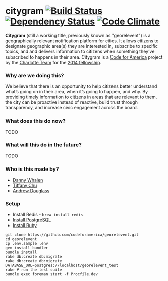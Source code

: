 # citygram [![Build Status](http://img.shields.io/travis/codeforamerica/georelevent.svg)][travis] [![Dependency Status](http://img.shields.io/gemnasium/codeforamerica/georelevent.svg)][gemnasium] [![Code Climate](http://img.shields.io/codeclimate/github/codeforamerica/georelevent.svg)][codeclimate]

[travis]: https://travis-ci.org/codeforamerica/georelevent
[gemnasium]: https://gemnasium.com/codeforamerica/georelevent
[codeclimate]: https://codeclimate.com/github/codeforamerica/georelevent

__Citygram__ (still a working title, previously known as "georelevent") is a geographically relevant notification platform for cities. It allows citizens to designate geographic area(s) they are interested in, subscribe to specific topics, and and delivers information to citizens when something they’ve subscribed to happens in their area. Citygram is a [Code for America](https://github.com/codeforamerica) project by the [Charlotte Team](http://team-charlotte.tumblr.com/) for the [2014 fellowship](http://www.codeforamerica.org/geeks/our-geeks/2014-fellows/).

### Why are we doing this?
We believe that there is an opportunity to help citizens better understand what’s going on in their area, when it’s going to happen, and why. By providing timely information to citizens in areas that are relevant to them, the city can be proactive instead of reactive, build trust through transparency, and increase civic engagement across the board.

### What does this do now?

TODO

### What will this do in the future?

TODO

### Who is this made by?
- [Danny Whalen](https://github.com/invisiblefunnel)
- [Tiffany Chu](https://github.com/tchu88)
- [Andrew Douglass](https://github.com/ardouglass)

### Setup

* Install Redis - `brew install redis`
* [Install PostgreSQL](https://github.com/codeforamerica/howto/blob/master/PostgreSQL.md)
* [Install Ruby](https://github.com/codeforamerica/howto/blob/master/Ruby.md)

```
git clone https://github.com/codeforamerica/georelevent.git
cd georelevent
cp .env.sample .env
gem install bundler
bundle install
rake db:create db:migrate
rake db:create db:migrate DATABASE_URL=postgres://localhost/georelevent_test
rake # run the test suite
bundle exec foreman start -f Procfile.dev
```
